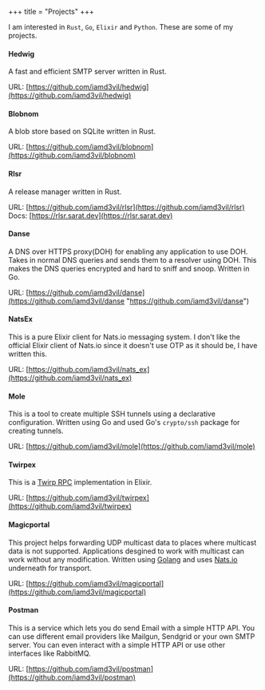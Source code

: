 +++
title = "Projects"
+++

I am interested in `Rust`, `Go`, `Elixir` and `Python`. These are some of my projects.

#### Hedwig

A fast and efficient SMTP server written in Rust.

URL: [https://github.com/iamd3vil/hedwig](https://github.com/iamd3vil/hedwig)

#### Blobnom

A blob store based on SQLite written in Rust.

URL: [https://github.com/iamd3vil/blobnom](https://github.com/iamd3vil/blobnom)

#### Rlsr

A release manager written in Rust.

URL: [https://github.com/iamd3vil/rlsr](https://github.com/iamd3vil/rlsr)
Docs: [https://rlsr.sarat.dev](https://rlsr.sarat.dev)

#### Danse

A DNS over HTTPS proxy(DOH) for enabling any application to use DOH. Takes in normal DNS queries and sends them to a resolver using DOH. This makes the DNS queries encrypted and hard to sniff and snoop. Written in Go.

URL: [https://github.com/iamd3vil/danse](https://github.com/iamd3vil/danse "https://github.com/iamd3vil/danse")

#### NatsEx

This is a pure Elixir client for Nats.io messaging system. I don't like the official Elixir client of Nats.io since it doesn't use OTP as it should be, I have written this.

URL: [https://github.com/iamd3vil/nats_ex](https://github.com/iamd3vil/nats_ex)

#### Mole

This is a tool to create multiple SSH tunnels using a declarative configuration. Written using Go and used Go's `crypto/ssh` package for creating tunnels.

URL: [https://github.com/iamd3vil/mole](https://github.com/iamd3vil/mole)

#### Twirpex

This is a [Twirp RPC](https://github.com/twitchtv/twirp) implementation in Elixir.

URL: [https://github.com/iamd3vil/twirpex](https://github.com/iamd3vil/twirpex)

#### Magicportal

This project helps forwarding UDP multicast data to places where multicast data is not supported. Applications desgined to work with multicast can work without any modification. Written using [Golang](https://golang.org) and uses [Nats.io](https://nats.io) underneath for transport.

URL: [https://github.com/iamd3vil/magicportal](https://github.com/iamd3vil/magicportal)

#### Postman

This is a service which lets you do send Email with a simple HTTP API. You can use different email providers like Mailgun, Sendgrid or your own SMTP server. You can even interact with a simple HTTP API or use other interfaces like RabbitMQ.

URL: [https://github.com/iamd3vil/postman](https://github.com/iamd3vil/postman)
